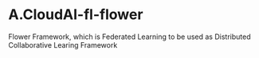 # A.CloudAI-fl-flower
Flower Framework, which is Federated Learning to be used as Distributed Collaborative Learing Framework
